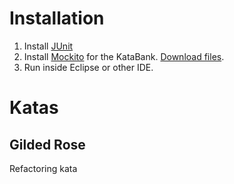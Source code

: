 # Installation
1. Install [JUnit](http://junit.org/)
2. Install [Mockito](http://mockito.org/) for the KataBank. [Download files](https://code.google.com/p/mockito/downloads/list).
2. Run inside Eclipse or other IDE.

# Katas
## Gilded Rose
Refactoring kata
